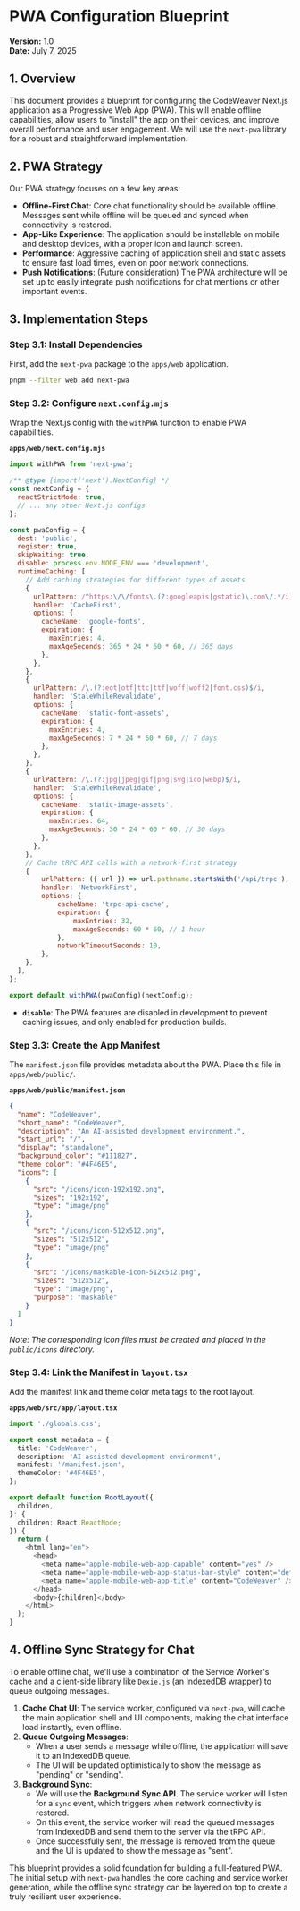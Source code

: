 # PWA Configuration Blueprint

**Version:** 1.0  
**Date:** July 7, 2025

## 1. Overview

This document provides a blueprint for configuring the CodeWeaver Next.js application as a Progressive Web App (PWA). This will enable offline capabilities, allow users to "install" the app on their devices, and improve overall performance and user engagement. We will use the `next-pwa` library for a robust and straightforward implementation.

## 2. PWA Strategy

Our PWA strategy focuses on a few key areas:
- **Offline-First Chat**: Core chat functionality should be available offline. Messages sent while offline will be queued and synced when connectivity is restored.
- **App-Like Experience**: The application should be installable on mobile and desktop devices, with a proper icon and launch screen.
- **Performance**: Aggressive caching of application shell and static assets to ensure fast load times, even on poor network connections.
- **Push Notifications**: (Future consideration) The PWA architecture will be set up to easily integrate push notifications for chat mentions or other important events.

## 3. Implementation Steps

### Step 3.1: Install Dependencies
First, add the `next-pwa` package to the `apps/web` application.

```bash
pnpm --filter web add next-pwa
```

### Step 3.2: Configure `next.config.mjs`
Wrap the Next.js config with the `withPWA` function to enable PWA capabilities.

**`apps/web/next.config.mjs`**
```javascript
import withPWA from 'next-pwa';

/** @type {import('next').NextConfig} */
const nextConfig = {
  reactStrictMode: true,
  // ... any other Next.js configs
};

const pwaConfig = {
  dest: 'public',
  register: true,
  skipWaiting: true,
  disable: process.env.NODE_ENV === 'development',
  runtimeCaching: [
    // Add caching strategies for different types of assets
    {
      urlPattern: /^https:\/\/fonts\.(?:googleapis|gstatic)\.com\/.*/i,
      handler: 'CacheFirst',
      options: {
        cacheName: 'google-fonts',
        expiration: {
          maxEntries: 4,
          maxAgeSeconds: 365 * 24 * 60 * 60, // 365 days
        },
      },
    },
    {
      urlPattern: /\.(?:eot|otf|ttc|ttf|woff|woff2|font.css)$/i,
      handler: 'StaleWhileRevalidate',
      options: {
        cacheName: 'static-font-assets',
        expiration: {
          maxEntries: 4,
          maxAgeSeconds: 7 * 24 * 60 * 60, // 7 days
        },
      },
    },
    {
      urlPattern: /\.(?:jpg|jpeg|gif|png|svg|ico|webp)$/i,
      handler: 'StaleWhileRevalidate',
      options: {
        cacheName: 'static-image-assets',
        expiration: {
          maxEntries: 64,
          maxAgeSeconds: 30 * 24 * 60 * 60, // 30 days
        },
      },
    },
    // Cache tRPC API calls with a network-first strategy
    {
        urlPattern: ({ url }) => url.pathname.startsWith('/api/trpc'),
        handler: 'NetworkFirst',
        options: {
            cacheName: 'trpc-api-cache',
            expiration: {
                maxEntries: 32,
                maxAgeSeconds: 60 * 60, // 1 hour
            },
            networkTimeoutSeconds: 10,
        },
    },
  ],
};

export default withPWA(pwaConfig)(nextConfig);
```
- **`disable`**: The PWA features are disabled in development to prevent caching issues, and only enabled for production builds.

### Step 3.3: Create the App Manifest
The `manifest.json` file provides metadata about the PWA. Place this file in `apps/web/public/`.

**`apps/web/public/manifest.json`**
```json
{
  "name": "CodeWeaver",
  "short_name": "CodeWeaver",
  "description": "An AI-assisted development environment.",
  "start_url": "/",
  "display": "standalone",
  "background_color": "#111827",
  "theme_color": "#4F46E5",
  "icons": [
    {
      "src": "/icons/icon-192x192.png",
      "sizes": "192x192",
      "type": "image/png"
    },
    {
      "src": "/icons/icon-512x512.png",
      "sizes": "512x512",
      "type": "image/png"
    },
    {
      "src": "/icons/maskable-icon-512x512.png",
      "sizes": "512x512",
      "type": "image/png",
      "purpose": "maskable"
    }
  ]
}
```
*Note: The corresponding icon files must be created and placed in the `public/icons` directory.*

### Step 3.4: Link the Manifest in `layout.tsx`
Add the manifest link and theme color meta tags to the root layout.

**`apps/web/src/app/layout.tsx`**
```typescript
import './globals.css';

export const metadata = {
  title: 'CodeWeaver',
  description: 'AI-assisted development environment',
  manifest: '/manifest.json',
  themeColor: '#4F46E5',
};

export default function RootLayout({
  children,
}: {
  children: React.ReactNode;
}) {
  return (
    <html lang="en">
      <head>
        <meta name="apple-mobile-web-app-capable" content="yes" />
        <meta name="apple-mobile-web-app-status-bar-style" content="default" />
        <meta name="apple-mobile-web-app-title" content="CodeWeaver" />
      </head>
      <body>{children}</body>
    </html>
  );
}
```

## 4. Offline Sync Strategy for Chat

To enable offline chat, we'll use a combination of the Service Worker's cache and a client-side library like `Dexie.js` (an IndexedDB wrapper) to queue outgoing messages.

1.  **Cache Chat UI**: The service worker, configured via `next-pwa`, will cache the main application shell and UI components, making the chat interface load instantly, even offline.
2.  **Queue Outgoing Messages**:
    - When a user sends a message while offline, the application will save it to an IndexedDB queue.
    - The UI will be updated optimistically to show the message as "pending" or "sending".
3.  **Background Sync**:
    - We will use the **Background Sync API**. The service worker will listen for a `sync` event, which triggers when network connectivity is restored.
    - On this event, the service worker will read the queued messages from IndexedDB and send them to the server via the tRPC API.
    - Once successfully sent, the message is removed from the queue and the UI is updated to show the message as "sent".

This blueprint provides a solid foundation for building a full-featured PWA. The initial setup with `next-pwa` handles the core caching and service worker generation, while the offline sync strategy can be layered on top to create a truly resilient user experience. 